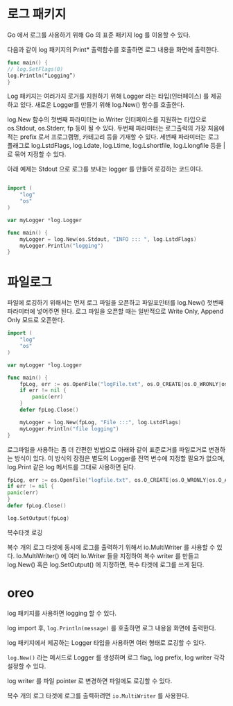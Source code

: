# 로그 패키지
Go 에서 로그를 사용하기 위해 Go 의 표준 패키지 log 를 이용할 수 있다.

다음과 같이 log 패키지의 Print* 출력함수를 호출하면 로그 내용을 화면에 출력한다.

```go
func main() {
// log.SetFlags(0)
log.Println(“Logging”)
}
```

Log 패키지는 여러가지 로거를 지원하기 위해 Logger 라는 타입(인터페이스) 를 제공하고 있다. 새로운 Logger를 만들기 위해 log.New() 함수를 호출한다.

log.New 함수의 첫번째 파라미터는 io.Writer 인터페이스를 지원하는 타입으로 os.Stdout, os.Stderr, fp 등이 될 수 있다. 두번째 파라미터는 로그출력의 가장 처음에 적는 prefix 로서 프로그램명, 카테고리 등을 기재할 수 있다. 세번째 파라미터는 로그 플래그로 log.LstdFlags, log.Ldate, log.Ltime, log.Lshortfile, log.Llongfile 등을 | 로 묶어 지정할 수 있다.

아래 예제는 Stdout 으로 로그를 보내는 logger 를 만들어 로깅하는 코드이다.

```go

import (
	"log"
	"os"
)

var myLogger *log.Logger

func main() {
	myLogger = log.New(os.Stdout, "INFO ::: ", log.LstdFlags)
	myLogger.Println("logging")
}
```


# 파일로그
파일에 로깅하기 위해서는 먼저 로그 파일을 오픈하고 파일포인터를 log.New() 첫번째 파라미터에 넣어주면 된다. 로그 파일을 오픈할 때는 일반적으로 Write Only, Append Only 모드로 오픈한다.

```go
import (
	"log"
	"os"
)

var myLogger *log.Logger

func main() {
	fpLog, err := os.OpenFile("logFile.txt", os.O_CREATE|os.O_WRONLY|os.O_APPEND, 0666)
	if err != nil {
		panic(err)
	}
	defer fpLog.Close()

	myLogger = log.New(fpLog, "File :::", log.LstdFlags)
	myLogger.Println("file logging")
}
```

로그파일을 사용하는 좀 더 간편한 방법으로 아래와 같이 표준로거를 파일로거로 변경하는 방식이 있다. 이 방식의 장점은 별도의 Logger를 전역 변수에 지정할 필요가 없으며, log.Print 같은 log 메서드를 그대로 사용하면 된다.

```go
fpLog, err := os.OpenFile("logfile.txt", os.O_CREATE|os.O_WRONLY|os.O_APPEND, 0666)
if err != nil {
panic(err)
}
defer fpLog.Close()

log.SetOutput(fpLog)
```

복수타겟 로깅

복수 개의 로그 타겟에 동시에 로그를 출력하기 위해서 io.MultiWriter 를 사용할 수 있다. Io.MultiWriter() 에 여러 Io.Writer 들을 지정하여 복수 writer 를 만들고 log.New() 혹은 log.SetOutput() 에 지정하면, 복수 타겟에 로그를 쓰게 된다.


# oreo

log 패키지를 사용하면 logging 할 수 있다.

log import 후, `log.Println(message)` 를 호출하면 로그 내용을 화면에 출력한다.

log 패키지에서 제공하는 Logger 타입을 사용하면 여러 형태로 로깅할 수 있다.

`log.New()` 라는 메서드로 Logger 를 생성하며 로그 flag, log prefix,
log writer 각각 설정할 수 있다. 

log writer 를 파일 pointer 로 변경하면 파일에도 로깅할 수 있다.

복수 개의 로그 타겟에 로그를 출력하려면 `io.MultiWriter` 를 사용한다.

